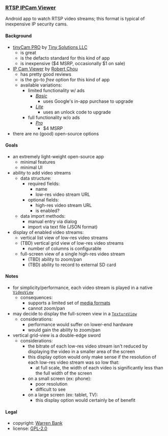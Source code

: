 ### [RTSP IPCam Viewer](https://github.com/warren-bank/Android-RTSP-IPCam-Viewer)

Android app to watch RTSP video streams; this format is typical of inexpensive IP security cams.

#### Background

* [tinyCam PRO](https://play.google.com/store/apps/details?id=com.alexvas.dvr.pro) by [Tiny Solutions LLC](https://tinycammonitor.com/)
  * is great
  * is the defacto standard for this kind of app
  * is inexpensive ($4 MSRP, occasionally $1 on sale)
* [IP Cam Viewer](https://hit-mob.com/ip-cam-viewer-android/) by [Robert Chou](mailto:robert.chou@gmail.com)
  * has pretty good reviews
  * is the go-to _free_ option for this kind of app
  * available variations:
    * limited functionality w/ ads
      * [_Basic_](https://play.google.com/store/apps/details?id=com.rcreations.ipcamviewerBasic)
        * uses Google's in-app purchase to upgrade
      * [_Lite_](https://play.google.com/store/apps/details?id=com.rcreations.ipcamviewer)
        * uses an unlock code to upgrade
    * full functionality w/o ads
      * [_Pro_](https://play.google.com/store/apps/details?id=com.rcreations.WebCamViewerPaid)
        * $4 MSRP
* there are no (good) open-source options

#### Goals

* an extremely light-weight open-source app
  * minimal features
  * minimal UI
* ability to add video streams
  * data structure:
    * required fields:
      * name
      * low-res video stream URL
    * optional fields:
      * high-res video stream URL
      * is enabled?
  * data import methods:
    * manual entry via dialog
    * import via text file (JSON format)
* display of enabled video streams:
  * vertical list view of low-res video streams
  * (TBD) vertical grid view of low-res video streams
    * number of columns is configurable
  * full-screen view of a single high-res video stream
    * (TBD) ability to zoom/pan
    * (TBD) ability to record to external SD card

#### Notes

* for simplicity/performance, each video stream is played in a native [`VideoView`](https://developer.android.com/reference/android/widget/VideoView)
  * consequences:
    * supports a limited set of [media formats](https://developer.android.com/guide/appendix/media-formats.html)
    * cannot zoom/pan
* may decide to display the full-screen view in a [`TextureView`](https://developer.android.com/reference/android/view/TextureView.html)
  * considerations:
    * performance would suffer on lower-end hardware
    * would gain the ability to zoom/pan
* vertical grid-view is a double-edge sword
  * considerations:
    * the bitrate of each low-res video stream isn't reduced by displaying the video in a smaller area of the screen
    * this display option would only make sense if the resolution of each low-res video stream was so low that:
      * at full scale, the width of each video is significantly less than the full width of the screen
    * on a small screen (ex: phone):
      * poor resolution
      * difficult to see
    * on a large screen (ex: tablet, TV):
      * this display option would certainly be of benefit

#### Legal

* copyright: [Warren Bank](https://github.com/warren-bank)
* license: [GPL-2.0](https://www.gnu.org/licenses/old-licenses/gpl-2.0.txt)

